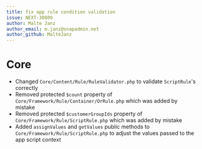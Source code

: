```yaml
---
title: fix app rule condition validation
issue: NEXT-30809
author: Malte Janz
author_email: m.janz@snapadmin.net
author_github: MalteJanz
---
```

# Core
* Changed `Core/Content/Rule/RuleValidator.php` to validate `ScriptRule`'s correctly
* Removed protected `$count` property of `Core/Framework/Rule/Container/OrRule.php` which was added by mistake
* Removed protected `$customerGroupIds` property of `Core/Framework/Rule/ScriptRule.php` which was added by mistake
* Added `assignValues` and `getValues` public methods to `Core/Framework/Rule/ScriptRule.php` to adjust the values passed to the app script context
